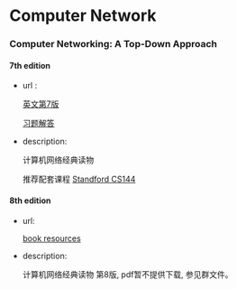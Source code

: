 # Computer Network

### Computer Networking: A Top-Down Approach 
#### 7th edition
- url : 

  [英文第7版](https://drive.google.com/file/d/1dY8yr9waTU3qYAsLKflJf4_51iHXMESL/view?usp=sharing)

  [习题解答](https://drive.google.com/file/d/1CxVKB9Ezey8ol2gRW44EKFncvhVmiwdK/view?usp=sharing)

- description:

  计算机网络经典读物

  推荐配套课程 [Standford  CS144](https://cs144.github.io/)
#### 8th edition
- url:

  [book resources](https://media.pearsoncmg.com/ph/esm/ecs_kurose_compnetwork_8/cw/)

- description:

  计算机网络经典读物 第8版, pdf暂不提供下载, 参见群文件。
 


